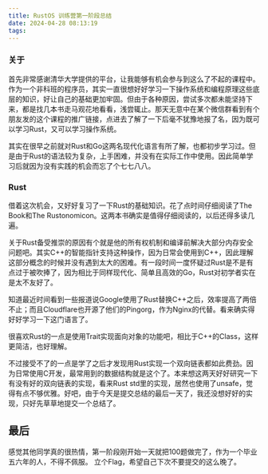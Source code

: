 ```yaml
---
title: RustOS 训练营第一阶段总结
date: 2024-04-28 08:13:19
tags:
---
```

### 关于
首先非常感谢清华大学提供的平台，让我能够有机会参与到这么了不起的课程中。作为一个非科班的程序员，其实一直很想好好学习一下操作系统和编程原理这些底层的知识，好让自己的基础更加牢固。但由于各种原因，尝试多次都未能坚持下来，都是找几本书走马观花地看看，浅尝辄止。那天无意中在某个微信群看到有个朋友发的这个课程的推广链接，点进去了解了一下后毫不犹豫地报了名，因为既可以学习Rust，又可以学习操作系统。  

其实在很早之前就对Rust和Go这两名现代化语言有所了解，也都初步学习过。但是由于Rust的语法较为复杂，上手困难，并没有在实际工作中使用。因此简单学习后就因为没有实践的机会而忘了个七七八八。  


### Rust
借着这次机会，又好好复习了一下Rust的基础知识。花了点时间仔细阅读了The Book和The Rustonomicon。这两本书确实是值得仔细阅读的，以后还得多读几遍。  

关于Rust备受推崇的原因有个就是他的所有权机制和编译前解决大部分内存安全问题吧。其实C++的智能指针支持这种操作，因为日常会使用到C++，因此理解这部分概念的时候并没有遇到太大的困难。有一段时间一度怀疑过Rust是不是有点过于被吹捧了，因为相比于同样现代化、简单且高效的Go，Rust对初学者实在是太不友好了。  

知道最近时间看到一些报道说Google使用了Rust替换C++之后，效率提高了两倍不止；而且Cloudflare也开源了他们的Pingorg，作为Nginx的代替。看来确实得好好学习一下这门语言了。  

很喜欢Rust的一点是使用Trait实现面向对象的功能吧，相比于C++的Class，这样更简洁，也好理解。

不过接受不了的一点是学了之后才发现用Rust实现一个双向链表都如此费劲。因为日常使用C开发，最常用到的数据结构就是这个了。本来想这两天好好研究一下有没有好的双向链表的实现，看来Rust std里的实现，居然也使用了unsafe，觉得有点不够优雅。好吧，由于今天是提交总结的最后一天了，我还没想好好的实现，只好先草草地提交一个总结了。

## 最后
感觉其他同学真的很热情，第一阶段刚开始一天就把100题做完了，作为一个毕业五六年的人，不得不佩服。 
立个Flag，希望自己下次不要提交的这么晚了。 
